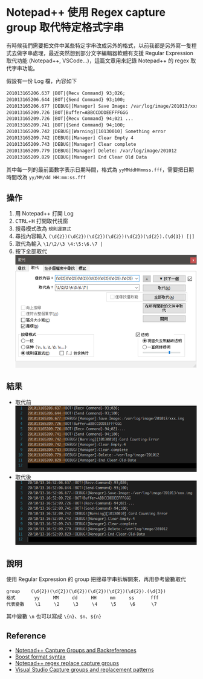 # Notepad++ 使用 Regex capture group 取代特定格式字串


有時候我們需要把文件中某些特定字串改成另外的格式，以前我都是另外寫一隻程式去做字串處理，最近突然想到部分文字編輯器軟體有支援 Regular Expression 取代功能 (Notepad++, VSCode...)，這篇文章用來記錄 Notepad++ 的 regex 取代字串功能。

<!--more-->

假設有一份 Log 檔，內容如下

```txt
201013165206.637 |BOT|{Recv Command} 93;026;
201013165206.644 |BOT|{Send Command} 93;100;
201013165206.677 |DEBUG|[Manager] Save Image: /var/log/image/201013/xxx.img
201013165209.726 |BOT|Buffer=ABBCCDDDEEFFFGGG
201013165209.726 |BOT|{Recv Command} 94;021 ...
201013165209.741 |BOT|{Send Command} 94;100;
201013165209.742 |DEBUG|[Warning][10130010] Something error
201013165209.742 |DEBUG|[Manager] Clear Empty 4
201013165209.743 |DEBUG|[Manager] Clear complete
201013165209.779 |DEBUG|[Manager] Delete: /var/log/image/201012
201013165209.829 |DEBUG|[Manager] End Clear Old Data
```

其中每一列的最前面數字表示日期時間，格式為 `yyMMddHHmmss.fff`，需要把日期時間改為 `yy/MM/dd HH:mm:ss.fff`

## 操作
1. 用 Notepad++ 打開 Log
2. <kbd>CTRL</kbd>+<kbd>H</kbd> 打開取代視窗
3. 搜尋模式改為 `規則運算式`
4. 尋找內容輸入 `(\d{2})(\d{2})(\d{2})(\d{2})(\d{2})(\d{2}).(\d{3}) [|]`
5. 取代為輸入 `\1/\2/\3 \4:\5:\6.\7 |`
6. 按下全部取代  
![Replace window](notepad_plus_1.png)

## 結果
- 取代前  
![Before Replace](notepad_plus_2.png)
- 取代後  
![After Replace](notepad_plus_3.png)

## 說明
使用 Regular Expression 的 group 把搜尋字串拆解開來，再用參考變數取代

```text
group    (\d{2})(\d{2})(\d{2})(\d{2})(\d{2})(\d{2}).(\d{3})
格式       yy     MM     dd     HH     mm     ss      fff
代表變數    \1     \2     \3     \4     \5     \6      \7
```

其中變數 `\n` 也可以寫成 `\{n}`、`$n`、`${n}`

## Reference
- [Notepad++ Capture Groups and Backreferences](https://npp-user-manual.org/docs/searching/#capture-groups-and-backreferences)
- [Boost format syntax](https://www.boost.org/doc/libs/1_55_0/libs/regex/doc/html/boost_regex/format/boost_format_syntax.html)
- [Notepad++ regex replace capture groups](https://blog.softhints.com/notepad-regex-replace-wildcard-capture-group/#notepadregexreplacecapturegroups)
- [Visual Studio Capture groups and replacement patterns](https://docs.microsoft.com/en-US/visualstudio/ide/using-regular-expressions-in-visual-studio#capture-groups-and-replacement-patterns)

